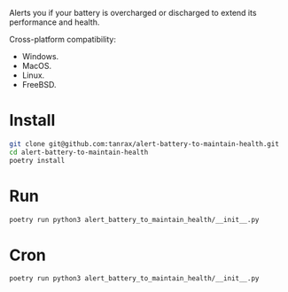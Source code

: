 Alerts you if your battery is overcharged or discharged to extend its performance and health.

Cross-platform compatibility:
- Windows.
- MacOS.
- Linux.
- FreeBSD.

# Install

```bash
git clone git@github.com:tanrax/alert-battery-to-maintain-health.git
cd alert-battery-to-maintain-health
poetry install
```

# Run

```bash
poetry run python3 alert_battery_to_maintain_health/__init__.py
```

# Cron

```bash
poetry run python3 alert_battery_to_maintain_health/__init__.py
```
